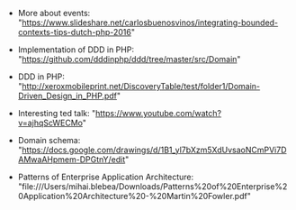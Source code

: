 - More about events: "https://www.slideshare.net/carlosbuenosvinos/integrating-bounded-contexts-tips-dutch-php-2016"

- Implementation of DDD in PHP: "https://github.com/dddinphp/ddd/tree/master/src/Domain"

- DDD in PHP: "http://xeroxmobileprint.net/DiscoveryTable/test/folder1/Domain-Driven_Design_in_PHP.pdf"

- Interesting ted talk: "https://www.youtube.com/watch?v=ajhqScWECMo"

- Domain schema: "https://docs.google.com/drawings/d/1B1_yl7bXzm5XdUvsaoNCmPVi7DAMwaAHpmem-DPGtnY/edit"

- Patterns of Enterprise Application Architecture: "file:///Users/mihai.blebea/Downloads/Patterns%20of%20Enterprise%20Application%20Architecture%20-%20Martin%20Fowler.pdf"
